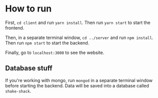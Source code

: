# How to run
First, `cd client` and run `yarn install`. Then run `yarn start` to start the frontend.

Then, in a separate terminal window, `cd ../server` and run `npm install`. 
Then run `npm start` to start the backend.

Finally, go to `localhost:3000` to see the website.

## Database stuff
If you're working with mongo, run `mongod` in a separate terminal window before
starting the backend. Data will be saved into a database called `shake-shack`.

